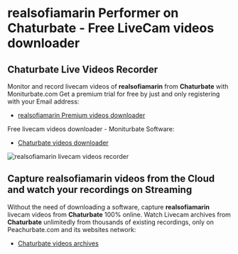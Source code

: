 # realsofiamarin Performer on Chaturbate - Free LiveCam videos downloader

## Chaturbate Live Videos Recorder

Monitor and record livecam videos of **realsofiamarin** from **Chaturbate** with Moniturbate.com
Get a premium trial for free by just and only registering with your Email address:
* [realsofiamarin Premium videos downloader](https://moniturbate.com/request-demo-licence-key.html)

Free livecam videos downloader - Moniturbate Software:
* [Chaturbate videos downloader](https://moniturbate.com/moniturbate-download-software.html)

![realsofiamarin livecam videos recorder](https://peachurnet.com/templates/moniturbate-software.png)


## Capture realsofiamarin videos from the Cloud and watch your recordings on Streaming

Without the need of downloading a software, capture **realsofiamarin** livecam videos from **Chaturbate** 100% online.
Watch Livecam archives from **Chaturbate** unlimitedly from thousands of existing recordings, only on Peachurbate.com and its websites network:
* [Chaturbate videos archives](https://peachurnet.com/)